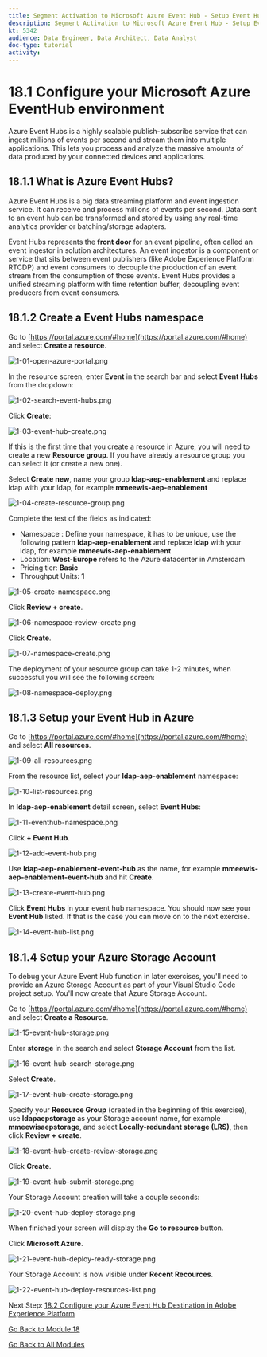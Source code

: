 ```yaml
---
title: Segment Activation to Microsoft Azure Event Hub - Setup Event Hub in Azure
description: Segment Activation to Microsoft Azure Event Hub - Setup Event Hub in Azure
kt: 5342
audience: Data Engineer, Data Architect, Data Analyst
doc-type: tutorial
activity: 
---
```


# 18.1 Configure your Microsoft Azure EventHub environment

Azure Event Hubs is a highly scalable publish-subscribe service that can ingest millions of events per second and stream them into multiple applications. This lets you process and analyze the massive amounts of data produced by your connected devices and applications.

## 18.1.1 What is Azure Event Hubs?

Azure Event Hubs is a big data streaming platform and event ingestion service. It can receive and process millions of events per second. Data sent to an event hub can be transformed and stored by using any real-time analytics provider or batching/storage adapters.

Event Hubs represents the **front door** for an event pipeline, often called an event ingestor in solution architectures. An event ingestor is a component or service that sits between event publishers (like Adobe Experience Platform RTCDP) and event consumers to decouple the production of an event stream from the consumption of those events. Event Hubs provides a unified streaming platform with time retention buffer, decoupling event producers from event consumers.

## 18.1.2 Create a Event Hubs namespace

Go to [https://portal.azure.com/#home](https://portal.azure.com/#home) and select **Create a resource**. 

![1-01-open-azure-portal.png](./images/1-01-open-azure-portal.png)

In the resource screen, enter **Event** in the search bar and select **Event Hubs** from the dropdown:

![1-02-search-event-hubs.png](./images/1-02-search-event-hubs.png)

Click **Create**:

![1-03-event-hub-create.png](./images/1-03-event-hub-create.png)

If this is the first time that you create a resource in Azure, you will need to create a new **Resource group**. If you have already a resource group you can select it (or create a new one).

Select **Create new**, name your group **ldap-aep-enablement** and replace ldap with your ldap, for example **mmeewis-aep-enablement**

![1-04-create-resource-group.png](./images/1-04-create-resource-group.png)

Complete the test of the fields as indicated:

- Namespace : Define your namespace, it has to be unique, use the following pattern **ldap-aep-enablement** and replace **ldap** with your ldap, for example **mmeewis-aep-enablement**
- Location: **West-Europe** refers to the Azure datacenter in Amsterdam
- Pricing tier: **Basic**
- Throughput Units: **1**

![1-05-create-namespace.png](./images/1-05-create-namespace.png)

Click **Review + create**.

![1-06-namespace-review-create.png](./images/1-06-namespace-review-create.png)

Click **Create**.

![1-07-namespace-create.png](./images/1-07-namespace-create.png)

The deployment of your resource group can take 1-2 minutes, when successful you will see the following screen:

![1-08-namespace-deploy.png](./images/1-08-namespace-deploy.png)

## 18.1.3 Setup your Event Hub in Azure

Go to [https://portal.azure.com/#home](https://portal.azure.com/#home) and select **All resources**. 

![1-09-all-resources.png](./images/1-09-all-resources.png)

From the resource list, select your **ldap-aep-enablement** namespace:
  
![1-10-list-resources.png](./images/1-10-list-resources.png)
  
In **ldap-aep-enablement** detail screen, select **Event Hubs**:
  
![1-11-eventhub-namespace.png](./images/1-11-eventhub-namespace.png)

Click **+ Event Hub**.

![1-12-add-event-hub.png](./images/1-12-add-event-hub.png)

Use **ldap-aep-enablement-event-hub** as the name, for example **mmeewis-aep-enablement-event-hub** and hit **Create**.

![1-13-create-event-hub.png](./images/1-13-create-event-hub.png)
  
Click **Event Hubs** in your event hub namespace. You should now see your **Event Hub** listed. If that is the case you can move on to the next exercise.

![1-14-event-hub-list.png](./images/1-14-event-hub-list.png)

## 18.1.4 Setup your Azure Storage Account

To debug your Azure Event Hub function in later exercises, you'll need to provide an Azure Storage Account as part of your Visual Studio Code project setup. You'll now create that Azure Storage Account.

Go to [https://portal.azure.com/#home](https://portal.azure.com/#home) and select **Create a Resource**.

![1-15-event-hub-storage.png](./images/1-15-event-hub-storage.png)

Enter **storage** in the search and select **Storage Account** from the list.

![1-16-event-hub-search-storage.png](./images/1-16-event-hub-search-storage.png)

Select **Create**.

![1-17-event-hub-create-storage.png](./images/1-17-event-hub-create-storage.png)

Specify your **Resource Group** (created in the beginning of this exercise), use **ldapaepstorage** as your Storage account name, for example **mmeewisaepstorage**, and select **Locally-redundant storage (LRS)**, then click **Review + create**.

![1-18-event-hub-create-review-storage.png](./images/1-18-event-hub-create-review-storage.png)

Click **Create**.

![1-19-event-hub-submit-storage.png](./images/1-19-event-hub-submit-storage.png)

Your Storage Account creation will take a couple seconds:

![1-20-event-hub-deploy-storage.png](./images/1-20-event-hub-deploy-storage.png)

When finished your screen will display the **Go to resource** button. 

Click **Microsoft Azure**.

![1-21-event-hub-deploy-ready-storage.png](./images/1-21-event-hub-deploy-ready-storage.png)

Your Storage Account is now visible under **Recent Recources**.

![1-22-event-hub-deploy-resources-list.png](./images/1-22-event-hub-deploy-resources-list.png)

Next Step: [18.2 Configure your Azure Event Hub Destination in Adobe Experience Platform](./ex2.md)

[Go Back to Module 18](./segment-activation-microsoft-azure-eventhub.md)

[Go Back to All Modules](./../../overview.md)
